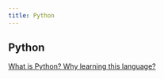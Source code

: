 ```yaml
---
title: Python
---
```


## Python
[What is Python? Why learning this language?](https://www.youtube.com/watch?v=h0pdmS-FPpk)
